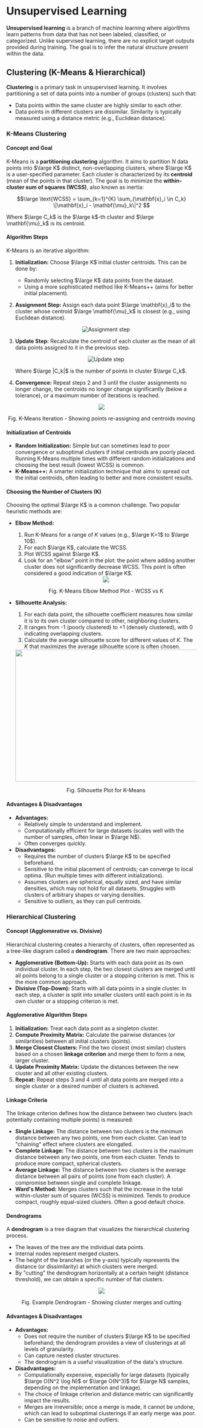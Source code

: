 # Unsupervised Learning

**Unsupervised learning** is a branch of machine learning where algorithms learn patterns from data that has not been labeled, classified, or categorized. Unlike supervised learning, there are no explicit target outputs provided during training. The goal is to infer the natural structure present within the data.

## Clustering (K-Means & Hierarchical)

**Clustering** is a primary task in unsupervised learning. It involves partitioning a set of data points into a number of groups (clusters) such that:
*   Data points within the same cluster are highly similar to each other.
*   Data points in different clusters are dissimilar.
Similarity is typically measured using a distance metric (e.g., Euclidean distance).

### K-Means Clustering 

#### Concept and Goal

K-Means is a **partitioning clustering** algorithm. It aims to partition $N$ data points into $\large K$ distinct, non-overlapping clusters, where $\large K$ is a user-specified parameter. Each cluster is characterized by its **centroid** (mean of the points in that cluster). The goal is to minimize the **within-cluster sum of squares (WCSS)**, also known as inertia:

$$\large 
\text{WCSS} = \sum_{k=1}^{K} \sum_{\mathbf{x}_i \in C_k} \|\mathbf{x}_i - \mathbf{\mu}_k\|^2
$$

Where $\large C_k$ is the $\large k$-th cluster and $\large \mathbf{\mu}_k$ is its centroid.

#### Algorithm Steps
K-Means is an iterative algorithm:
1.  **Initialization:** Choose $\large K$ initial cluster centroids. This can be done by:
    *   Randomly selecting $\large K$ data points from the dataset.
    *   Using a more sophisticated method like K-Means++ (aims for better initial placement).
2.  **Assignment Step:** Assign each data point $\large \mathbf{x}_i$ to the cluster whose centroid $\large \mathbf{\mu}_k$ is closest (e.g., using Euclidean distance).

    <div align="center">
    
    ![Assignment step](https://math.vercel.app/?color=white&bgcolor=auto&from=\large%20J_{Ridge}(\mathbf{\theta})%20=%20\frac{1}{2m}%20\sum_{i=1}^{m}%20(h_{\mathbf{\theta}}(\mathbf{x}%27^{(i)})%20-%20y^{(i)})^2%20+%20\alpha%20\sum_{j=1}^{n}%20\theta_j^2)

    </div>

3.  **Update Step:** Recalculate the centroid of each cluster as the mean of all data points assigned to it in the previous step.
    
    <div align="center">

    ![Update step](https://math.vercel.app/?color=white&bgcolor=auto&from=\large%20\mathbf{\mu}_k%20=%20\frac{1}{|C_k|}%20\sum_{\mathbf{x}_i%20\in%20C_k}%20\mathbf{x}_i)

    </div>

    Where $\large |C_k|$ is the number of points in cluster $\large C_k$.
4.  **Convergence:** Repeat steps 2 and 3 until the cluster assignments no longer change, the centroids no longer change significantly (below a tolerance), or a maximum number of iterations is reached.

<div align="center">
<img src="assets/kmeans.png">
<p>Fig.  K-Means Iteration - Showing points re-assigning and centroids moving</p>
</div>

#### Initialization of Centroids
*   **Random Initialization:** Simple but can sometimes lead to poor convergence or suboptimal clusters if initial centroids are poorly placed. Running K-Means multiple times with different random initializations and choosing the best result (lowest WCSS) is common.
*   **K-Means++:** A smarter initialization technique that aims to spread out the initial centroids, often leading to better and more consistent results.

#### Choosing the Number of Clusters (K)
Choosing the optimal $\large K$ is a common challenge. Two popular heuristic methods are:
*   **Elbow Method:**
    1.  Run K-Means for a range of $K$ values (e.g., $\large K=1$ to $\large 10$).
    2.  For each $\large K$, calculate the WCSS.
    3.  Plot WCSS against $\large K$.
    4.  Look for an "elbow" point in the plot: the point where adding another cluster does not significantly decrease WCSS. This point is often considered a good indication of $\large K$.
    
    <div align="center">
    <img src="assets/kmeans.png">
    <p>Fig. K-Means Elbow Method Plot - WCSS vs K</p>
    </div>

*   **Silhouette Analysis:**
    1.  For each data point, the silhouette coefficient measures how similar it is to its own cluster compared to other, neighboring clusters.
    2.  It ranges from -1 (poorly clustered) to +1 (densely clustered), with 0 indicating overlapping clusters.
    3.  Calculate the average silhouette score for different values of $K$. The $K$ that maximizes the average silhouette score is often chosen.

    <div align="center">
    <img src="assets/silhouette.png" width="900", height="350">
    <p>Fig. Silhouette Plot for K-Means</p>
    </div>

#### Advantages & Disadvantages
*   **Advantages:**
    *   Relatively simple to understand and implement.
    *   Computationally efficient for large datasets (scales well with the number of samples, often linear in $\large N$).
    *   Often converges quickly.
*   **Disadvantages:**
    *   Requires the number of clusters $\large K$ to be specified beforehand.
    *   Sensitive to the initial placement of centroids; can converge to local optima. (Run multiple times with different initializations).
    *   Assumes clusters are spherical, equally sized, and have similar densities, which may not hold for all datasets. Struggles with clusters of arbitrary shapes or varying densities.
    *   Sensitive to outliers, as they can pull centroids.

### Hierarchical Clustering

#### Concept (Agglomerative vs. Divisive)
Hierarchical clustering creates a hierarchy of clusters, often represented as a tree-like diagram called a **dendrogram**. There are two main approaches:
*   **Agglomerative (Bottom-Up):** Starts with each data point as its own individual cluster. In each step, the two closest clusters are merged until all points belong to a single cluster or a stopping criterion is met. This is the more common approach.
*   **Divisive (Top-Down):** Starts with all data points in a single cluster. In each step, a cluster is split into smaller clusters until each point is in its own cluster or a stopping criterion is met.

#### Agglomerative Algorithm Steps
1.  **Initialization:** Treat each data point as a singleton cluster.
2.  **Compute Proximity Matrix:** Calculate the pairwise distances (or similarities) between all initial clusters (points).
3.  **Merge Closest Clusters:** Find the two closest (most similar) clusters based on a chosen **linkage criterion** and merge them to form a new, larger cluster.
4.  **Update Proximity Matrix:** Update the distances between the new cluster and all other existing clusters.
5.  **Repeat:** Repeat steps 3 and 4 until all data points are merged into a single cluster or a desired number of clusters is achieved.

#### Linkage Criteria
The linkage criterion defines how the distance between two clusters (each potentially containing multiple points) is measured:
*   **Single Linkage:** The distance between two clusters is the minimum distance between any two points, one from each cluster. Can lead to "chaining" effect where clusters are elongated.
*   **Complete Linkage:** The distance between two clusters is the maximum distance between any two points, one from each cluster. Tends to produce more compact, spherical clusters.
*   **Average Linkage:** The distance between two clusters is the average distance between all pairs of points (one from each cluster). A compromise between single and complete linkage.
*   **Ward's Method:** Merges clusters such that the increase in the total within-cluster sum of squares (WCSS) is minimized. Tends to produce compact, roughly equal-sized clusters. Often a good default choice.

#### Dendrograms
A **dendrogram** is a tree diagram that visualizes the hierarchical clustering process.
*   The leaves of the tree are the individual data points.
*   Internal nodes represent merged clusters.
*   The height of the branches (or the y-axis) typically represents the distance (or dissimilarity) at which clusters were merged.
*   By "cutting" the dendrogram horizontally at a certain height (distance threshold), we can obtain a specific number of flat clusters.

<div align="center">
<img src="assets/dendograms.png">
<p>Fig. Example Dendrogram - Showing cluster merges and cutting</p>
</div>

#### Advantages & Disadvantages 
*   **Advantages:**
    *   Does not require the number of clusters $\large K$ to be specified beforehand; the dendrogram provides a view of clusterings at all levels of granularity.
    *   Can capture nested cluster structures.
    *   The dendrogram is a useful visualization of the data's structure.
*   **Disadvantages:**
    *   Computationally expensive, especially for large datasets (typically $\large O(N^2 \log N)$ or $\large O(N^3)$ for $\large N$ samples, depending on the implementation and linkage).
    *   The choice of linkage criterion and distance metric can significantly impact the results.
    *   Merges are irreversible; once a merge is made, it cannot be undone, which can lead to suboptimal clusterings if an early merge was poor.
    *   Can be sensitive to noise and outliers.
